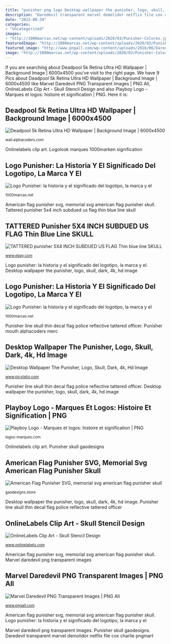 ```yaml
---
title: "punisher png logo Desktop wallpaper the punisher, logo, skull, dark, 4k, hd image"
description: "Daredevil transparent marvel demolidor netflix file cox charlie pngmart"
date: "2022-08-24"
categories:
- "Uncategorized"
images:
- "http://1000marcas.net/wp-content/uploads/2020/03/Punisher-Colores.jpg"
featuredImage: "http://1000marcas.net/wp-content/uploads/2020/03/Punisher-Colores.jpg"
featured_image: "http://www.pngall.com/wp-content/uploads/2016/06/Daredevil-PNG-File.png"
image: "http://1000marcas.net/wp-content/uploads/2020/03/Punisher-Colores.jpg"
---
```


If you are searching about Deadpool 5k Retina Ultra HD Wallpaper | Background Image | 6000x4500 you've visit to the right page. We have 9 Pics about Deadpool 5k Retina Ultra HD Wallpaper | Background Image | 6000x4500 like Marvel Daredevil PNG Transparent Images | PNG All, OnlineLabels Clip Art - Skull Stencil Design and also Playboy Logo - Marques et logos: histoire et signification | PNG. Here it is:

## Deadpool 5k Retina Ultra HD Wallpaper | Background Image | 6000x4500

![Deadpool 5k Retina Ultra HD Wallpaper | Background Image | 6000x4500](https://images8.alphacoders.com/449/449282.jpg "Punisher skull gaodesigns")

<small>wall.alphacoders.com</small>

Onlinelabels clip art. Logolook marques 1000marken signification

## Logo Punisher: La Historia Y El Significado Del Logotipo, La Marca Y El

![Logo Punisher: la historia y el significado del logotipo, la marca y el](https://1000marcas.net/wp-content/uploads/2020/03/Punisher-Fuente.jpg "Desktop wallpaper the punisher, logo, skull, dark, 4k, hd image")

<small>1000marcas.net</small>

American flag punisher svg, memorial svg american flag punisher skull. Tattered punisher 5x4 inch subdued us flag thin blue line skull

## TATTERED Punisher 5X4 INCH SUBDUED US FLAG Thin Blue Line SKULL

![TATTERED punisher 5X4 INCH SUBDUED US FLAG Thin blue line SKULL](http://i.ebayimg.com/images/i/221900208641-0-1/s-l1000.jpg "Onlinelabels clip art")

<small>www.ebay.com</small>

Logo punisher: la historia y el significado del logotipo, la marca y el. Desktop wallpaper the punisher, logo, skull, dark, 4k, hd image

## Logo Punisher: La Historia Y El Significado Del Logotipo, La Marca Y El

![Logo Punisher: la historia y el significado del logotipo, la marca y el](http://1000marcas.net/wp-content/uploads/2020/03/Punisher-Colores.jpg "Logolook marques 1000marken signification")

<small>1000marcas.net</small>

Punisher line skull thin decal flag police reflective tattered officer. Punisher mouth alphacoders merc

## Desktop Wallpaper The Punisher, Logo, Skull, Dark, 4k, Hd Image

![Desktop Wallpaper The Punisher, Logo, Skull, Dark, 4k, Hd Image](https://picstatio.com/download/2560x1440/03e07a/the-punisher-logo-4k.jpg "Desktop wallpaper the punisher, logo, skull, dark, 4k, hd image")

<small>www.picstatio.com</small>

Punisher line skull thin decal flag police reflective tattered officer. Desktop wallpaper the punisher, logo, skull, dark, 4k, hd image

## Playboy Logo - Marques Et Logos: Histoire Et Signification | PNG

![Playboy Logo - Marques et logos: histoire et signification | PNG](https://logos-marques.com/wp-content/uploads/2021/03/Playboy-Logo-2048x1158.jpg "Playboy logo")

<small>logos-marques.com</small>

Onlinelabels clip art. Punisher skull gaodesigns

## American Flag Punisher SVG, Memorial Svg American Flag Punisher Skull

![American Flag Punisher SVG, memorial svg american flag punisher skull](https://cdn.shopify.com/s/files/1/0270/7131/6042/products/American-Flag-Punisher-5_1200x1200.jpg?v=1585814348 "Punisher 4k skull dark background")

<small>gaodesigns.store</small>

Desktop wallpaper the punisher, logo, skull, dark, 4k, hd image. Punisher line skull thin decal flag police reflective tattered officer

## OnlineLabels Clip Art - Skull Stencil Design

![OnlineLabels Clip Art - Skull Stencil Design](https://images.onlinelabels.com/images/clip-art/Craftsmanspace/Skull%20stencil%20design-171508.png "Logolook marques 1000marken signification")

<small>www.onlinelabels.com</small>

American flag punisher svg, memorial svg american flag punisher skull. Marvel daredevil png transparent images

## Marvel Daredevil PNG Transparent Images | PNG All

![Marvel Daredevil PNG Transparent Images | PNG All](http://www.pngall.com/wp-content/uploads/2016/06/Daredevil-PNG-File.png "Punisher mouth alphacoders merc")

<small>www.pngall.com</small>

American flag punisher svg, memorial svg american flag punisher skull. Logo punisher: la historia y el significado del logotipo, la marca y el

Marvel daredevil png transparent images. Punisher skull gaodesigns. Daredevil transparent marvel demolidor netflix file cox charlie pngmart
